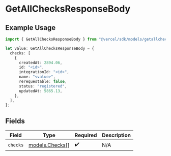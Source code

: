 # GetAllChecksResponseBody

## Example Usage

```typescript
import { GetAllChecksResponseBody } from "@vercel/sdk/models/getallchecksop.js";

let value: GetAllChecksResponseBody = {
  checks: [
    {
      createdAt: 2894.06,
      id: "<id>",
      integrationId: "<id>",
      name: "<value>",
      rerequestable: false,
      status: "registered",
      updatedAt: 5865.13,
    },
  ],
};
```

## Fields

| Field                                  | Type                                   | Required                               | Description                            |
| -------------------------------------- | -------------------------------------- | -------------------------------------- | -------------------------------------- |
| `checks`                               | [models.Checks](../models/checks.md)[] | :heavy_check_mark:                     | N/A                                    |